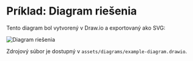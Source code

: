 # Príklad: Diagram riešenia

Tento diagram bol vytvorený v Draw.io a exportovaný ako SVG:

![Diagram riešenia](/img/diagrams/example-diagram.svg)

Zdrojový súbor je dostupný v `assets/diagrams/example-diagram.drawio`.
